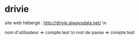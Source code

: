 # drivie

site web hébergé : http://drivie.alwaysdata.net/ \n

nom d'utilisateur => compte.test \n
mot de passe => compte.test
